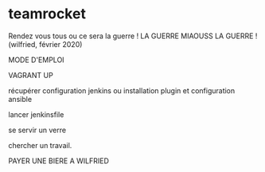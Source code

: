 # teamrocket

Rendez vous tous ou ce sera la guerre !
LA GUERRE MIAOUSS LA GUERRE ! (wilfried, février 2020)



MODE D'EMPLOI

VAGRANT UP

récupérer configuration jenkins
  ou
installation plugin et configuration ansible

lancer jenkinsfile

se servir un verre

chercher un travail.

PAYER UNE BIERE A WILFRIED
